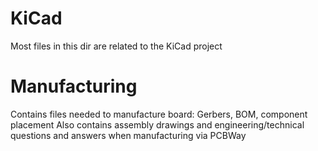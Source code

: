 # KiCad
Most files in this dir are related to the KiCad project

# Manufacturing
Contains files needed to manufacture board: Gerbers, BOM, component placement
Also contains assembly drawings and engineering/technical questions and answers when manufacturing via PCBWay
